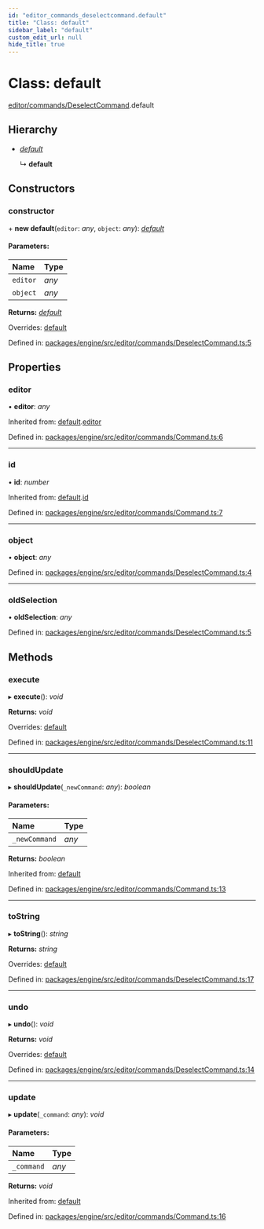 ```yaml
---
id: "editor_commands_deselectcommand.default"
title: "Class: default"
sidebar_label: "default"
custom_edit_url: null
hide_title: true
---
```


# Class: default

[editor/commands/DeselectCommand](../modules/editor_commands_deselectcommand.md).default

## Hierarchy

* [*default*](editor_commands_command.default.md)

  ↳ **default**

## Constructors

### constructor

\+ **new default**(`editor`: *any*, `object`: *any*): [*default*](editor_commands_deselectcommand.default.md)

#### Parameters:

Name | Type |
:------ | :------ |
`editor` | *any* |
`object` | *any* |

**Returns:** [*default*](editor_commands_deselectcommand.default.md)

Overrides: [default](editor_commands_command.default.md)

Defined in: [packages/engine/src/editor/commands/DeselectCommand.ts:5](https://github.com/xr3ngine/xr3ngine/blob/716a06460/packages/engine/src/editor/commands/DeselectCommand.ts#L5)

## Properties

### editor

• **editor**: *any*

Inherited from: [default](editor_commands_command.default.md).[editor](editor_commands_command.default.md#editor)

Defined in: [packages/engine/src/editor/commands/Command.ts:6](https://github.com/xr3ngine/xr3ngine/blob/716a06460/packages/engine/src/editor/commands/Command.ts#L6)

___

### id

• **id**: *number*

Inherited from: [default](editor_commands_command.default.md).[id](editor_commands_command.default.md#id)

Defined in: [packages/engine/src/editor/commands/Command.ts:7](https://github.com/xr3ngine/xr3ngine/blob/716a06460/packages/engine/src/editor/commands/Command.ts#L7)

___

### object

• **object**: *any*

Defined in: [packages/engine/src/editor/commands/DeselectCommand.ts:4](https://github.com/xr3ngine/xr3ngine/blob/716a06460/packages/engine/src/editor/commands/DeselectCommand.ts#L4)

___

### oldSelection

• **oldSelection**: *any*

Defined in: [packages/engine/src/editor/commands/DeselectCommand.ts:5](https://github.com/xr3ngine/xr3ngine/blob/716a06460/packages/engine/src/editor/commands/DeselectCommand.ts#L5)

## Methods

### execute

▸ **execute**(): *void*

**Returns:** *void*

Overrides: [default](editor_commands_command.default.md)

Defined in: [packages/engine/src/editor/commands/DeselectCommand.ts:11](https://github.com/xr3ngine/xr3ngine/blob/716a06460/packages/engine/src/editor/commands/DeselectCommand.ts#L11)

___

### shouldUpdate

▸ **shouldUpdate**(`_newCommand`: *any*): *boolean*

#### Parameters:

Name | Type |
:------ | :------ |
`_newCommand` | *any* |

**Returns:** *boolean*

Inherited from: [default](editor_commands_command.default.md)

Defined in: [packages/engine/src/editor/commands/Command.ts:13](https://github.com/xr3ngine/xr3ngine/blob/716a06460/packages/engine/src/editor/commands/Command.ts#L13)

___

### toString

▸ **toString**(): *string*

**Returns:** *string*

Overrides: [default](editor_commands_command.default.md)

Defined in: [packages/engine/src/editor/commands/DeselectCommand.ts:17](https://github.com/xr3ngine/xr3ngine/blob/716a06460/packages/engine/src/editor/commands/DeselectCommand.ts#L17)

___

### undo

▸ **undo**(): *void*

**Returns:** *void*

Overrides: [default](editor_commands_command.default.md)

Defined in: [packages/engine/src/editor/commands/DeselectCommand.ts:14](https://github.com/xr3ngine/xr3ngine/blob/716a06460/packages/engine/src/editor/commands/DeselectCommand.ts#L14)

___

### update

▸ **update**(`_command`: *any*): *void*

#### Parameters:

Name | Type |
:------ | :------ |
`_command` | *any* |

**Returns:** *void*

Inherited from: [default](editor_commands_command.default.md)

Defined in: [packages/engine/src/editor/commands/Command.ts:16](https://github.com/xr3ngine/xr3ngine/blob/716a06460/packages/engine/src/editor/commands/Command.ts#L16)
